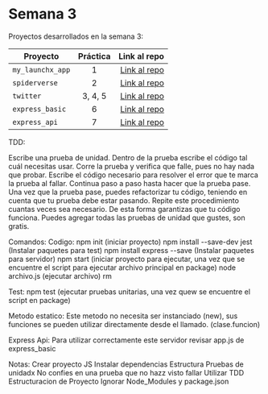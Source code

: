 # Semana 3 

Proyectos desarrollados en la semana 3:

| Proyecto | Práctica | Link al repo |
| ------------- |:-------------:| -----:|
|`my_launchx_app`|1|[Link al repo](https://github.com/MauricioGaPe/playbook/tree/main/weekly_mission_3/my_first_node_proyect)|
|`spiderverse`|2|[Link al repo](https://github.com/MauricioGaPe/playbook/tree/main/weekly_mission_3/spiderverse)|
|`twitter`|3, 4, 5|[Link al repo](https://github.com/MauricioGaPe/playbook/tree/main/weekly_mission_3/twitter)|
|`express_basic`|6|[Link al repo](https://github.com/MauricioGaPe/playbook/tree/main/weekly_mission_3/express_basic)|
|`express_api`|7|[Link al repo](https://github.com/MauricioGaPe/playbook/tree/main/weekly_mission_3/express_api)|

TDD:

Escribe una prueba de unidad.
Dentro de la prueba escribe el código tal cuál necesitas usar.
Corre la prueba y verifica que falle, pues no hay nada que probar.
Escribe el código necesario para resolver el error que te marca la prueba al fallar.
Continua paso a paso hasta hacer que la prueba pase.
Una vez que la prueba pase, puedes refactorizar tu código, teniendo en cuenta que tu prueba debe estar pasando.
Repite este procedimiento cuantas veces sea necesario. De esta forma garantizas que tu código funciona. Puedes agregar todas las pruebas de unidad que gustes, son gratis.

Comandos:
Codigo:
npm init (iniciar proyecto)
npm install --save-dev jest (Instalar paquetes para test)
npm install express --save (Instalar paquetes para servidor)
npm start (iniciar proyecto para ejecutar, una vez que se encuentre el script para ejecutar archivo principal en package)
node archivo.js (ejecutar archivo)
rm 

Test:
npm test (ejecutar pruebas unitarias, una vez quew se encuentre el script en package)

Metodo estatico:
Este metodo no necesita ser instanciado (new), sus funciones se pueden utilizar directamente desde el llamado. (clase.funcion)

Express Api:
Para utilizar correctamente este servidor revisar app.js de express_basic

Notas:
Crear proyecto JS
Instalar dependencias
Estructura
Pruebas de unidadx
No confies en una prueba que no hazz visto fallar
Utilizar TDD
Estructuracion de Proyecto
Ignorar Node_Modules y package.json
